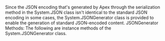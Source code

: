 Since the JSON encoding that's generated by Apex through the serialization method in the System.JSON class isn't identical to the standard JSON encoding in some cases, the System.JSONGenerator class is provided to enable the generation of standard JSON-encoded content.
JSONGenerator Methods:
The following are instance methods of the System.JSONGenerator class.
